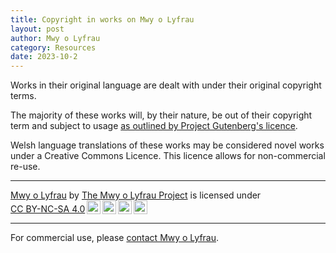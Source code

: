 ```yaml
---
title: Copyright in works on Mwy o Lyfrau
layout: post
author: Mwy o Lyfrau
category: Resources
date: 2023-10-2
---
```


Works in their original language are dealt with under their original copyright terms. 

The majority of these works will, by their nature, be out of their copyright term and subject to usage [as outlined by Project Gutenberg's licence](https://gutenberg.org/policy/license.html).

Welsh language translations of these works may be considered novel works under a Creative Commons Licence. This licence allows for non-commercial re-use.

---

 <p xmlns:cc="http://creativecommons.org/ns#" xmlns:dct="http://purl.org/dc/terms/"><a property="dct:title" rel="cc:attributionURL" href="https://github.com/mwyolyfrau">Mwy o Lyfrau</a> by <a rel="cc:attributionURL dct:creator" property="cc:attributionName" href="https://mwyolyfrau.wales/">The Mwy o Lyfrau Project</a> is licensed under <a href="http://creativecommons.org/licenses/by-nc-sa/4.0/?ref=chooser-v1" target="_blank" rel="license noopener noreferrer" style="display:inline-block;">CC BY-NC-SA 4.0<img style="height:22px!important;margin-left:3px;vertical-align:text-bottom;" src="https://mirrors.creativecommons.org/presskit/icons/cc.svg?ref=chooser-v1"><img style="height:22px!important;margin-left:3px;vertical-align:text-bottom;" src="https://mirrors.creativecommons.org/presskit/icons/by.svg?ref=chooser-v1"><img style="height:22px!important;margin-left:3px;vertical-align:text-bottom;" src="https://mirrors.creativecommons.org/presskit/icons/nc.svg?ref=chooser-v1"><img style="height:22px!important;margin-left:3px;vertical-align:text-bottom;" src="https://mirrors.creativecommons.org/presskit/icons/sa.svg?ref=chooser-v1"></a></p> 

 ---

For commercial use, please [contact Mwy o Lyfrau](/pages/contact/).